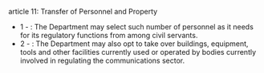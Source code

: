 article 11: Transfer of Personnel and Property

<ul>
			<li>1 - : The Department may select such number of personnel as it needs for its regulatory functions from among civil servants.<ul>
			</ul></li>			<li>2 - : The Department may also opt to take over buildings, equipment, tools and other facilities currently used or operated by bodies currently involved in regulating the communications sector.<ul>
			</ul></li></ul>